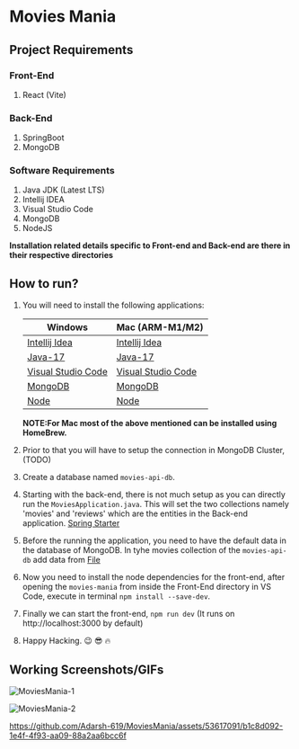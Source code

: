 # Movies Mania

## Project Requirements

### Front-End

1. React (Vite)

### Back-End

1. SpringBoot
2. MongoDB

### Software Requirements

1. Java JDK (Latest LTS)
2. Intellij IDEA
3. Visual Studio Code
4. MongoDB
5. NodeJS


**Installation related details specific to Front-end and Back-end are there in their respective directories**


## How to run?
1. You will need to install the following applications:

    | **Windows**                                                                                     | **Mac (ARM-M1/M2)**                                                                               |
    |-------------------------------------------------------------------------------------------------|---------------------------------------------------------------------------------------------------|
    | [Intellij Idea](https://download.jetbrains.com/idea/ideaIC-2023.2.3.exe)                        | [Intellij Idea](https://download.jetbrains.com/idea/ideaIC-2023.2.3-aarch64.exe)                  |
    | [Java-17](https://download.oracle.com/java/17/archive/jdk-17.0.9_windows-x64_bin.exe)           | [Java-17](https://download.oracle.com/java/17/archive/jdk-17.0.9_macos-aarch64_bin.dmg)           |
    | [Visual Studio Code](https://code.visualstudio.com/sha/download?build=stable&os=win32-x64-user) | [Visual Studio Code](https://code.visualstudio.com/sha/download?build=stable&os=darwin-universal) |
    | [MongoDB](https://fastdl.mongodb.org/windows/mongodb-windows-x86_64-7.0.2-signed.msi)           | [MongoDB](https://fastdl.mongodb.org/osx/mongodb-macos-arm64-7.0.2.tgz)                           |
    | [Node](https://nodejs.org/dist/v20.9.0/node-v20.9.0-x64.msi)                                    | [Node](https://nodejs.org/dist/v20.9.0/node-v20.9.0.pkg)                                          |

   **NOTE:For Mac most of the above mentioned can be installed using HomeBrew.**
3. Prior to that you will have to setup the connection in MongoDB Cluster, (TODO)
4. Create a database named `movies-api-db`.
5. Starting with the back-end, there is not much setup as you can directly run the `MoviesApplication.java`. This will set the two collections namely 'movies' and 'reviews' which are the entities in the Back-end application.
[Spring Starter]()
6. Before the running the application, you need to have the default data in the database of MongoDB. In tyhe movies collection of the `movies-api-db` add data from [File]()
7. Now you need to install the node dependencies for the front-end, after opening the `movies-mania` from inside the Front-End directory in VS Code, execute in terminal `npm install --save-dev`.
8. Finally we can start the front-end, `npm run dev` (It runs on http://localhost:3000 by default)
9. Happy Hacking. 😉 😎 🔥

## Working Screenshots/GIFs

![MoviesMania-1](https://github.com/Adarsh-619/MoviesMania/assets/53617091/b35bce9b-dfe8-4f1a-b550-8f191c1be675)

![MoviesMania-2](https://github.com/Adarsh-619/MoviesMania/assets/53617091/ef1aa19b-3679-4788-9bd8-19e45c6c51bb)

https://github.com/Adarsh-619/MoviesMania/assets/53617091/b1c8d092-1e4f-4f93-aa09-88a2aa6bcc6f


